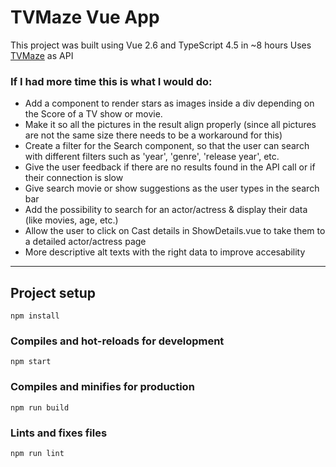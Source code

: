 # **TVMaze Vue App**
This project was built using Vue 2.6 and TypeScript 4.5 in ~8 hours
Uses [TVMaze](https://www.tvmaze.com/api) as API

### If I had more time this is what I would do:

* Add a component to render stars as images inside a div depending on the Score of a TV show or movie.
* Make it so all the pictures in the result align properly (since all pictures are not the same size there needs to be a workaround for this)
* Create a filter for the Search component, so that the user can search with different filters such as 'year', 'genre', 'release year', etc.
* Give the user feedback if there are no results found in the API call or if their connection is slow
* Give search movie or show suggestions as the user types in the search bar
* Add the possibility to search for an actor/actress & display their data (like movies, age, etc.)
* Allow the user to click on Cast details in ShowDetails.vue to take them to a detailed actor/actress page
* More descriptive alt texts with the right data to improve accesability

---

## Project setup
```
npm install
```

### Compiles and hot-reloads for development
```
npm start
```

### Compiles and minifies for production
```
npm run build
```

### Lints and fixes files
```
npm run lint
```


